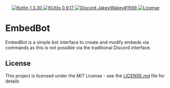 <p align="center">
  <a href="https://kotlinlang.org/">
    <img src="https://img.shields.io/badge/Kotlin-1.3.30-blue.svg" alt="Kotlin 1.3.30">
  </a>
  <a href="https://gitlab.com/Aberrantfox/KUtils">
    <img src="https://img.shields.io/badge/KUtils-0.9.17-blue.svg" alt="KUtils 0.9.17">
  </a>
  <a href="https://discordapp.com/users/254786431656919051/">
    <img src="https://img.shields.io/badge/Discord-JakeyWakey%231569-lightgrey.svg" alt="Discord JakeyWakey#1569">
  </a>
  <a href="LICENSE.md">
    <img src="https://img.shields.io/github/license/JakeJMattson/TouchControl.svg" alt="License">
  </a>
</p>

# EmbedBot
EmbedBot is a simple bot interface to create and modify embeds via commands as this is not possible via the traditional Discord interface.

## License
This project is licensed under the MIT License - see the [LICENSE.md](LICENSE.md) file for details
